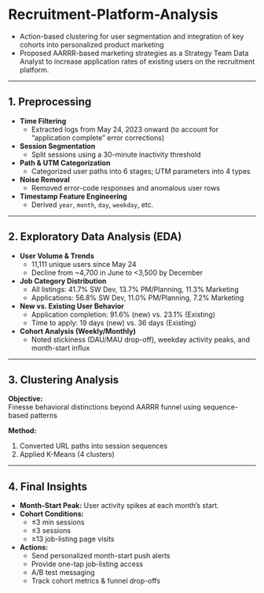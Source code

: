 # Recruitment-Platform-Analysis
- Action-based clustering for user segmentation and integration of key cohorts into personalized product marketing
- Proposed AARRR-based marketing strategies as a Strategy Team Data Analyst to increase application rates of existing users on the recruitment platform.

---
## 1. Preprocessing  
- **Time Filtering**  
  - Extracted logs from May 24, 2023 onward (to account for “application complete” error corrections)  
- **Session Segmentation**  
  - Split sessions using a 30-minute inactivity threshold  
- **Path & UTM Categorization**  
  - Categorized user paths into 6 stages; UTM parameters into 4 types  
- **Noise Removal**  
  - Removed error-code responses and anomalous user rows  
- **Timestamp Feature Engineering**  
  - Derived `year`, `month`, `day`, `weekday`, etc.  

---

## 2. Exploratory Data Analysis (EDA)  
- **User Volume & Trends**  
  - 11,111 unique users since May 24  
  - Decline from ~4,700 in June to <3,500 by December  
- **Job Category Distribution**  
  - All listings: 41.7% SW Dev, 13.7% PM/Planning, 11.3% Marketing  
  - Applications: 56.8% SW Dev, 11.0% PM/Planning, 7.2% Marketing  
- **New vs. Existing User Behavior**  
  - Application completion: 91.6% (new) vs. 23.1% (Existing)  
  - Time to apply: 19 days (new) vs. 36 days (Existing)  
- **Cohort Analysis (Weekly/Monthly)**  
  - Noted stickiness (DAU/MAU drop-off), weekday activity peaks, and month-start influx  

---

## 3. Clustering Analysis  
**Objective:**  
Finesse behavioral distinctions beyond AARRR funnel using sequence-based patterns  

**Method:**  
1. Converted URL paths into session sequences  
2. Applied K-Means (4 clusters)

---

## 4. Final Insights
- **Month-Start Peak:** User activity spikes at each month’s start.  
- **Cohort Conditions:**  
  - ≤3 min sessions  
  - ≤3 sessions  
  - ≥13 job-listing page visits  
- **Actions:**  
  - Send personalized month-start push alerts  
  - Provide one-tap job-listing access  
  - A/B test messaging  
  - Track cohort metrics & funnel drop-offs  

